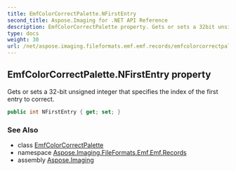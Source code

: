 ```yaml
---
title: EmfColorCorrectPalette.NFirstEntry
second_title: Aspose.Imaging for .NET API Reference
description: EmfColorCorrectPalette property. Gets or sets a 32bit unsigned integer that specifies the index of the first entry to correct
type: docs
weight: 30
url: /net/aspose.imaging.fileformats.emf.emf.records/emfcolorcorrectpalette/nfirstentry/
---
```

## EmfColorCorrectPalette.NFirstEntry property

Gets or sets a 32-bit unsigned integer that specifies the index of the first entry to correct.

```csharp
public int NFirstEntry { get; set; }
```

### See Also

* class [EmfColorCorrectPalette](../)
* namespace [Aspose.Imaging.FileFormats.Emf.Emf.Records](../../emfcolorcorrectpalette/)
* assembly [Aspose.Imaging](../../../)


